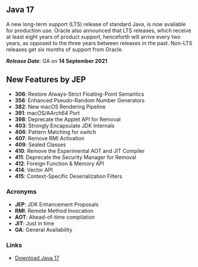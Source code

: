 
## Java 17
A new long-term support (LTS) release of standard Java, is now available for production use. 
Oracle also announced that LTS releases, which receive at least eight years of product support, henceforth will arrive every two years, as opposed to the three years between releases in the past. Non-LTS releases get six months of support from Oracle.

***Release Date***: GA on **14 September 2021**
  
## New Features by JEP
- **306**: Restore Always-Strict Floating-Point Semantics
- **356**: Enhanced Pseudo-Random Number Generators
- **382**: New macOS Rendering Pipeline
- **391**: macOS/AArch64 Port
- **398**: Deprecate the Applet API for Removal
- **403**: Strongly Encapsulate JDK Internals
- **406**: Pattern Matching for switch
- **407**: Remove RMI Activation
- **409**: Sealed Classes
- **410**: Remove the Experimental AOT and JIT Compiler
- **411**: Deprecate the Security Manager for Removal
- **412**: Foreign Function & Memory API
- **414**: Vector API
- **415**: Context-Specific Deserialization Filters


### Acronyms
- **JEP**: JDK Enhancement Proposals
- **RMI**: Remote Method Invocation
- **AOT**: Ahead-of-time compilation
- **JIT**: Just in time
- **GA**: General Availability
  
### Links
- [Download Java 17](https://www.oracle.com/java/technologies/javase/jdk17-archive-downloads.html)
